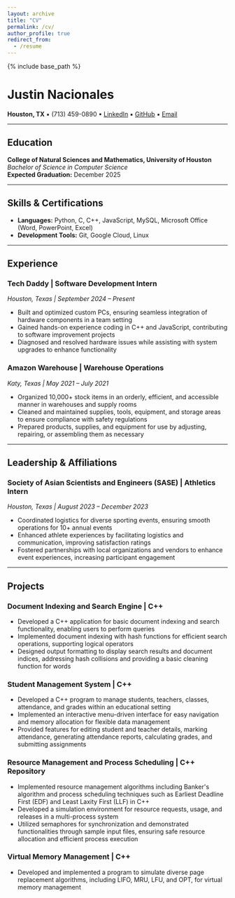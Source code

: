 ```yaml
---
layout: archive
title: "CV"
permalink: /cv/
author_profile: true
redirect_from:
  - /resume
---
```


{% include base_path %}


# Justin Nacionales

**Houston, TX** ▪ (713) 459-0890 ▪ [LinkedIn](https://www.linkedin.com/in/justinnacionales) ▪ [GitHub](https://github.com/jrishere) ▪ [Email](mailto:nacionalesjustin@gmail.com)

---

## Education

**College of Natural Sciences and Mathematics, University of Houston**  
*Bachelor of Science in Computer Science*  
**Expected Graduation:** December 2025

---

## Skills & Certifications

- **Languages:** Python, C, C++, JavaScript, MySQL, Microsoft Office (Word, PowerPoint, Excel)
- **Development Tools:** Git, Google Cloud, Linux

---

## Experience

### **Tech Daddy | Software Development Intern**  
*Houston, Texas | September 2024 – Present*
- Built and optimized custom PCs, ensuring seamless integration of hardware components in a team setting
- Gained hands-on experience coding in C++ and JavaScript, contributing to software improvement projects
- Diagnosed and resolved hardware issues while assisting with system upgrades to enhance functionality

### **Amazon Warehouse | Warehouse Operations**  
*Katy, Texas | May 2021 – July 2021*
- Organized 10,000+ stock items in an orderly, efficient, and accessible manner in warehouses and supply rooms
- Cleaned and maintained supplies, tools, equipment, and storage areas to ensure compliance with safety regulations
- Prepared products, supplies, and equipment for use by adjusting, repairing, or assembling them as necessary

---

## Leadership & Affiliations

### **Society of Asian Scientists and Engineers (SASE) | Athletics Intern**  
*Houston, Texas | August 2023 – December 2023*
- Coordinated logistics for diverse sporting events, ensuring smooth operations for 10+ annual events
- Enhanced athlete experiences by facilitating logistics and communication, improving satisfaction ratings
- Fostered partnerships with local organizations and vendors to enhance event experiences, increasing participant engagement

---

## Projects

### **Document Indexing and Search Engine | C++**
- Developed a C++ application for basic document indexing and search functionality, enabling users to perform queries
- Implemented document indexing with hash functions for efficient search operations, supporting logical operators
- Designed output formatting to display search results and document indices, addressing hash collisions and providing a basic cleaning function for words

### **Student Management System | C++**
- Developed a C++ program to manage students, teachers, classes, attendance, and grades within an educational setting
- Implemented an interactive menu-driven interface for easy navigation and memory allocation for flexible data management
- Provided features for editing student and teacher details, marking attendance, generating attendance reports, calculating grades, and submitting assignments

### **Resource Management and Process Scheduling | C++ Repository**
- Implemented resource management algorithms including Banker's algorithm and process scheduling techniques such as Earliest Deadline First (EDF) and Least Laxity First (LLF) in C++
- Developed a simulation environment for resource requests, usage, and releases in a multi-process system
- Utilized semaphores for synchronization and demonstrated functionalities through sample input files, ensuring safe resource allocation and efficient process execution

### **Virtual Memory Management | C++**
- Developed and implemented a program to simulate diverse page replacement algorithms, including LIFO, MRU, LFU, and OPT, for virtual memory management

